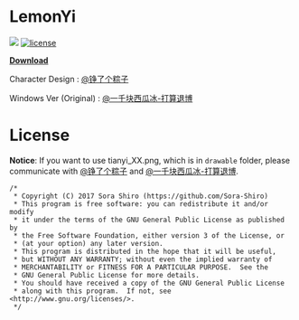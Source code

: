 # LemonYi

[![](https://img.shields.io/badge/release-1.0-red.svg)]()
[![license](https://img.shields.io/badge/license-GPL--3.0-blue.svg)]()

**[Download](https://github.com/Sora-Shiro/LemonYi/raw/master/extra/LemonYi_v1.0.apk)**

Character Design : [@铮了个粽子](https://www.weibo.com/u/5242737926)

Windows Ver (Original) : [@一千块西瓜冰-打算退博](https://www.weibo.com/imlittled)

# License

**Notice**: If you want to use tianyi_XX.png, which is in ```drawable``` folder, please communicate with [@铮了个粽子](https://www.weibo.com/u/5242737926) and [@一千块西瓜冰-打算退博](https://www.weibo.com/imlittled).

```
/*
 * Copyright (C) 2017 Sora Shiro (https://github.com/Sora-Shiro)
 * This program is free software: you can redistribute it and/or modify
 * it under the terms of the GNU General Public License as published by
 * the Free Software Foundation, either version 3 of the License, or
 * (at your option) any later version.
 * This program is distributed in the hope that it will be useful,
 * but WITHOUT ANY WARRANTY; without even the implied warranty of
 * MERCHANTABILITY or FITNESS FOR A PARTICULAR PURPOSE.  See the
 * GNU General Public License for more details.
 * You should have received a copy of the GNU General Public License
 * along with this program.  If not, see <http://www.gnu.org/licenses/>.
 */
```